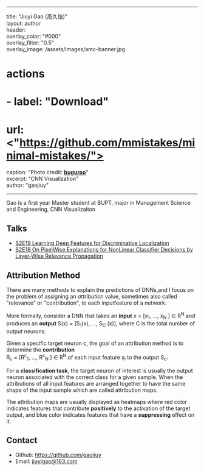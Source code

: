 
---
title: "Jiuyi Gao (高久怡)"  
layout: author  
header:  
  overlay_color: "#000"  
  overlay_filter: "0.5"  
  overlay_image: /assets/images/amc-banner.jpg   

# actions

# - label: "Download"

# url: <"https://github.com/mmistakes/minimal-mistakes/">

  caption: "Photo credit: [**buguroo**](<"https://www.buguroo.com/en/blog/topic/ai>)"  
excerpt: "CNN Visualization"  
author: "gaojiuy"  

---

Gao is a first year Master student at BUPT, major in Management Science and Engineering, CNN Visualizaiton  

## Talks

- [S2E19 Learning Deep Features for Discriminative Localization](<"https://ai-ml.club/events/seminar-meeting-minutes-2-19/">)  
- [S2E18 On PixelWise Explanations for NonLinear Classifier Decisions by Layer-Wise Relevance Propagation](<"https://ai-ml.club/events/seminar-meeting-minutes-2-18/">)  

## Attribution Method

There are many methods to explain the predictions of DNNs,and I focus on the problem of assigning an *attribution* value, sometimes also called "relevance" or "contribution", to each inputfeature of a network.  

More formally, consider a DNN that takes an **input** x = [x<sub>1</sub>, ..., x<sub>N</sub> ] ∈ R<sup>N</sup> and produces an **output** S(x) = [S<sub>1</sub>(x), ..., S<sub>C</sub> (x)],
where C is the total number of output neurons.  

Given a specific target neuron c, the goal of an attribution method is to determine the **contribution**  
R<sub>c</sub> = [R<sup>c</sup><sub>1</sub>, ..., R<sup>c</sup><sub>N</sub> ] ∈ R<sup>N</sup> of each input feature x<sub>i</sub> to the output S<sub>c</sub>.    

For a **classification task**, the target neuron of interest is usually the output neuron associated with the correct class for a given sample. When the attributions of all input features are arranged together to have the same shape of the input sample which are called attribution maps.  

The attribution maps are usually displayed as heatmaps where red color indicates features that contribute **positively** to the activation of the target output, and blue color indicates features that have a **suppressing** effect on it.  

## Contact

- Github: <https://github.com/gaojiuy>  
- Email: <jiuyigao@163.com>  
